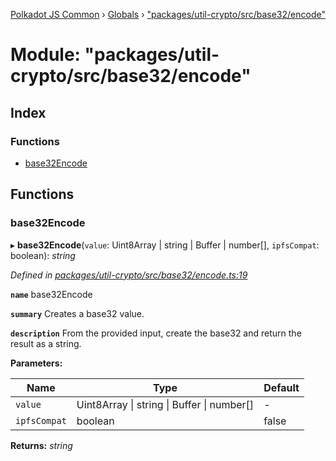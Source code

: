 [Polkadot JS Common](../README.md) › [Globals](../globals.md) › ["packages/util-crypto/src/base32/encode"](_packages_util_crypto_src_base32_encode_.md)

# Module: "packages/util-crypto/src/base32/encode"

## Index

### Functions

* [base32Encode](_packages_util_crypto_src_base32_encode_.md#base32encode)

## Functions

###  base32Encode

▸ **base32Encode**(`value`: Uint8Array | string | Buffer | number[], `ipfsCompat`: boolean): *string*

*Defined in [packages/util-crypto/src/base32/encode.ts:19](https://github.com/polkadot-js/common/blob/c5fe5cd8/packages/util-crypto/src/base32/encode.ts#L19)*

**`name`** base32Encode

**`summary`** Creates a base32 value.

**`description`** 
From the provided input, create the base32 and return the result as a string.

**Parameters:**

Name | Type | Default |
------ | ------ | ------ |
`value` | Uint8Array &#124; string &#124; Buffer &#124; number[] | - |
`ipfsCompat` | boolean | false |

**Returns:** *string*

